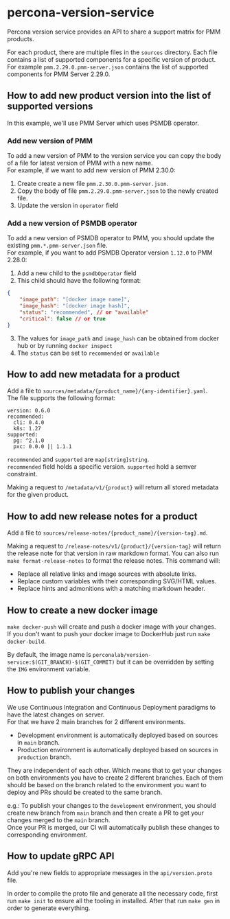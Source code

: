 # percona-version-service

Percona version service provides an API to share a support matrix for PMM
products.

For each product, there are multiple files in the `sources` directory. Each file
contains a list of supported components for a specific version of product.  
For example `pmm.2.29.0.pmm-server.json` contains the list of supported
components for PMM Server 2.29.0.


## How to add new product version into the list of supported versions

In this example, we'll use PMM Server which uses PSMDB operator.

### Add new version of PMM
To add a new version of PMM to the version service you can copy the
body of a file for latest version of PMM with a new name.  
For example, if we want to add new version of PMM 2.30.0:
1. Create create a new file `pmm.2.30.0.pmm-server.json`. 
2. Copy the body of file  `pmm.2.29.0.pmm-server.json` to the newly created
   file.
3. Update the version in `operator` field

### Add a new version of PSMDB operator
To add a new version of PSMDB operator to PMM, you should update the existing
`pmm.*.pmm-server.json` file.  
For example, if you want to add PSMDB Operator version `1.12.0` to PMM 2.28.0:
1. Add a new child to the `psmdbOperator` field
2. This child should have the following format:
```json lines
{
    "image_path": "[docker image name]",
    "image_hash": "[docker image hash]",
    "status": "recommended", // or "available"
    "critical": false // or true
}
```
3. The values for `image_path` and `image_hash` can be obtained from docker hub
   or by running `docker inspect`
4. The `status` can be set to `recommended` or `available`


## How to add new metadata for a product
Add a file to `sources/metadata/{product_name}/{any-identifier}.yaml`.  
The file supports the following format:
```
version: 0.6.0
recommended:
  cli: 0.4.0
  k8s: 1.27
supported:
  pg: ^2.1.0
  pxc: 0.0.0 || 1.1.1
```

`recommended` and `supported` are `map[string]string`.  
`recommended` field holds a specific version. `supported` hold a semver constraint.

Making a request to `/metadata/v1/{product}` will return all stored metadata for the given product.
## How to add new release notes for a product
Add a file to `sources/release-notes/{product_name}/{version-tag}.md`.  

Making a request to `/release-notes/v1/{product}/{version-tag}` will return the release note for that version in raw markdown format.
You can also run `make format-release-notes` to format the release notes. This command will:
- Replace all relative links and image sources with absolute links.
- Replace custom variables with their corresponding SVG/HTML values.
- Replace hints and admonitions with a matching markdown header.

## How to create a new docker image
`make docker-push` will create and push a docker image with your changes.  
If you don't want to push your docker image to DockerHub just run `make
docker-build`.  

By default, the image name is
`perconalab/version-service:$(GIT_BRANCH)-$(GIT_COMMIT)` but it can be
overridden by setting the `IMG` environment variable.

## How to publish your changes
We use Continuous Integration and Continuous Deployment paradigms to have the latest changes on server.  
For that we have 2 main branches for 2 different environments.
* Development environment is automatically deployed based on sources in `main` branch.  
* Production environment is automatically deployed based on sources in `production` branch.

They are independent of each other. Which means that to get your changes on both environments you have to create 2 different branches.
Each of them should be based on the branch related to the environment you want to deploy and PRs should be created to the same branch. 

e.g.: To publish your changes to the `development` environment, you should create new branch from `main` branch and then create a PR to get your changes merged to the `main` branch.  
Once your PR is merged, our CI will automatically publish these changes to corresponding environment.

## How to update gRPC API

Add you're new fields to appropriate messages in the `api/version.proto` file.

In order to compile the proto file and generate all the necessary code, first run `make init` to ensure all the tooling in installed. After that run `make gen` in order to generate everything.
